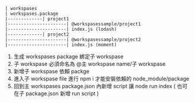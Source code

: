 ```text
| workspases
| workspases.package
|-------------| project1
|----------------------| @workspasessample/project1
|----------------------| index.js (lodash)
|-------------| project2
|----------------------| @workspasessample/project2
|----------------------| index.js (moment)
```

1. 生成 workspases package 綁定子 workspase
2. 子 workspase 必須命名為 @主 workspase name/子 workspase
3. 新增子 workspase 依賴 packge
4. 進入子 workspase file 進行 npm i 才能安裝依賴的 node_module/package
5. 回到主 workspases package.json 內新增 script 讓 node run index ( 也可在子 package.json 新增 run script )